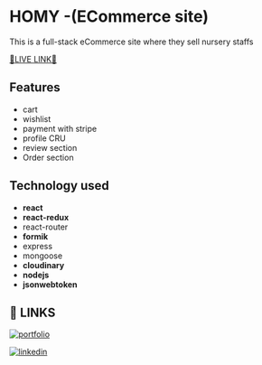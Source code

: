 # HOMY -(ECommerce site)

This is a full-stack eCommerce site where they sell nursery staffs

[🔷LIVE LINK🔷 ](https://e-homy.vercel.app/)

## Features

- cart
- wishlist
- payment with stripe
- profile CRU
- review section
- Order section

## Technology used

- **react**
- **react-redux**
- react-router
- **formik**
- express
- mongoose
- **cloudinary**
- **nodejs**
- **jsonwebtoken**

## 🔗 LINKS

[![portfolio](https://img.shields.io/badge/my_portfolio-000?style=for-the-badge&logo=ko-fi&logoColor=white)](https://m-shahjalal.netlify.app)

[![linkedin](https://img.shields.io/badge/linkedin-0A66C2?style=for-the-badge&logo=linkedin&logoColor=white)](https://www.linkedin.com/in/m-shahjalal)
